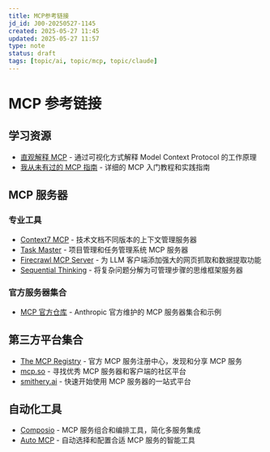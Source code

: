 ```yaml
---
title: MCP参考链接
jd_id: J00-20250527-1145
created: 2025-05-27 11:45
updated: 2025-05-27 11:57
type: note
status: draft
tags: [topic/ai, topic/mcp, topic/claude]
---
```


# MCP 参考链接

## 学习资源

- [直观解释 MCP](https://x.com/akshay_pachaar/status/1900170356494917936) - 通过可视化方式解释 Model Context Protocol 的工作原理
- [我从未有过的 MCP 指南](https://levelup.gitconnected.com/the-guide-to-mcp-i-never-had-f79091cf99f8#bypass) - 详细的 MCP 入门教程和实践指南

## MCP 服务器

### 专业工具

- [Context7 MCP](https://github.com/upstash/context7) - 技术文档不同版本的上下文管理服务器
- [Task Master](https://github.com/eyaltoledano/claude-task-master) - 项目管理和任务管理系统 MCP 服务器
- [Firecrawl MCP Server](https://github.com/mendableai/firecrawl-mcp-server) - 为 LLM 客户端添加强大的网页抓取和数据提取功能
- [Sequential Thinking](https://github.com/modelcontextprotocol/servers/tree/HEAD/src/sequentialthinking) - 将复杂问题分解为可管理步骤的思维框架服务器

### 官方服务器集合

- [MCP 官方仓库](https://github.com/modelcontextprotocol/servers) - Anthropic 官方维护的 MCP 服务器集合和示例

## 第三方平台集合

- [The MCP Registry](https://mastra.ai/mcp-registry-registry) - 官方 MCP 服务注册中心，发现和分享 MCP 服务
- [mcp.so](https://mcp.so) - 寻找优秀 MCP 服务器和客户端的社区平台
- [smithery.ai](https://smithery.ai/) - 快速开始使用 MCP 服务器的一站式平台

## 自动化工具

- [Composio](https://mcp.composio.dev/) - MCP 服务组合和编排工具，简化多服务集成
- [Auto MCP](https://auto-mcp.com/) - 自动选择和配置合适 MCP 服务的智能工具
